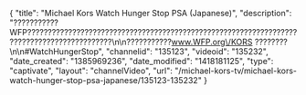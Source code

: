 {
    "title": "Michael Kors Watch Hunger Stop PSA (Japanese)",
    "description": "???????????WFP???????????????????????????????????????????????????????????????????????????????????????????\n\n???????????www.WFP.org\/KORS ????????\n\n#WatchHungerStop",
    "channelid": "135123",
    "videoid": "135232",
    "date_created": "1385969236",
    "date_modified": "1418181125",
    "type": "captivate",
    "layout": "channelVideo",
    "url": "\/michael-kors-tv\/michael-kors-watch-hunger-stop-psa-japanese\/135123-135232"
}